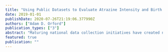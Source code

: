 ```yaml
---
title: "Using Public Datasets to Evaluate Atrazine Intensity and Birth Defects"
date: 2019-01-01
publishDate: 2020-07-26T21:19:06.377990Z
authors: ["Adam D. Orford"]
publication_types: ["3"]
abstract: "Maturing national data collection initiatives have created new possibilities for chemical risk analysis. This study demonstrates the potential for public datasets in this field, combining a population-level live birth dataset (~29 million records) and national pesticide use volume estimates (~3000 counties) over seven years (2006-2012) to examine whether mothers living in areas with high atrazine use experience higher than average birth defect rates."
featured: true
publication: ""
---
```


